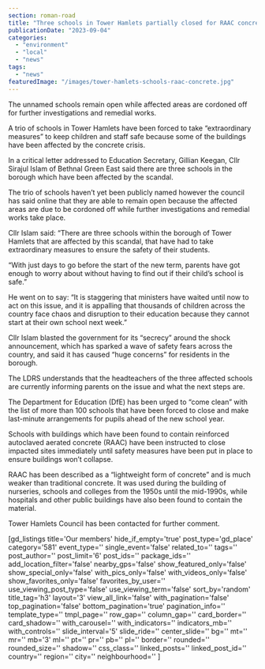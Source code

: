 ```yaml
---
section: roman-road
title: "Three schools in Tower Hamlets partially closed for RAAC concrete investigations"
publicationDate: "2023-09-04"
categories: 
  - "environment"
  - "local"
  - "news"
tags: 
  - "news"
featuredImage: "/images/tower-hamlets-schools-raac-concrete.jpg"
---
```


The unnamed schools remain open while affected areas are cordoned off for further investigations and remedial works.

A trio of schools in Tower Hamlets have been forced to take “extraordinary measures” to keep children and staff safe because some of the buildings have been affected by the concrete crisis.

In a critical letter addressed to Education Secretary, Gillian Keegan, Cllr Sirajul Islam of Bethnal Green East said there are three schools in the borough which have been affected by the scandal.

The trio of schools haven’t yet been publicly named however the council has said online that they are able to remain open because the affected areas are due to be cordoned off while further investigations and remedial works take place.

Cllr Islam said: “There are three schools within the borough of Tower Hamlets that are affected by this scandal, that have had to take extraordinary measures to ensure the safety of their students.

“With just days to go before the start of the new term, parents have got enough to worry about without having to find out if their child’s school is safe.”

He went on to say: “It is staggering that ministers have waited until now to act on this issue, and it is appalling that thousands of children across the country face chaos and disruption to their education because they cannot start at their own school next week.”

Cllr Islam blasted the government for its “secrecy” around the shock announcement, which has sparked a wave of safety fears across the country, and said it has caused “huge concerns” for residents in the borough.

The LDRS understands that the headteachers of the three affected schools are currently informing parents on the issue and what the next steps are.

The Department for Education (DfE) has been urged to “come clean” with the list of more than 100 schools that have been forced to close and make last-minute arrangements for pupils ahead of the new school year.

Schools with buildings which have been found to contain reinforced autoclaved aerated concrete (RAAC) have been instructed to close impacted sites immediately until safety measures have been put in place to ensure buildings won’t collapse.

RAAC has been described as a “lightweight form of concrete” and is much weaker than traditional concrete. It was used during the building of nurseries, schools and colleges from the 1950s until the mid-1990s, while hospitals and other public buildings have also been found to contain the material.

Tower Hamlets Council has been contacted for further comment.

\[gd\_listings title='Our members' hide\_if\_empty='true' post\_type='gd\_place' category='581' event\_type='' single\_event='false' related\_to='' tags='' post\_author='' post\_limit='6' post\_ids='' package\_ids='' add\_location\_filter='false' nearby\_gps='false' show\_featured\_only='false' show\_special\_only='false' with\_pics\_only='false' with\_videos\_only='false' show\_favorites\_only='false' favorites\_by\_user='' use\_viewing\_post\_type='false' use\_viewing\_term='false' sort\_by='random' title\_tag='h3' layout='3' view\_all\_link='false' with\_pagination='false' top\_pagination='false' bottom\_pagination='true' pagination\_info='' template\_type='' tmpl\_page='' row\_gap='' column\_gap='' card\_border='' card\_shadow='' with\_carousel='' with\_indicators='' indicators\_mb='' with\_controls='' slide\_interval='5' slide\_ride='' center\_slide='' bg='' mt='' mr='' mb='3' ml='' pt='' pr='' pb='' pl='' border='' rounded='' rounded\_size='' shadow='' css\_class='' linked\_posts='' linked\_post\_id='' country='' region='' city='' neighbourhood='' \]
